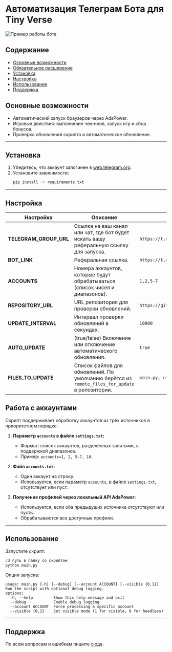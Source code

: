 
# Автоматизация Телеграм Бота для Tiny Verse



![Пример работы бота](https://github.com/user-attachments/assets/47cb404e-f8f9-4833-bb70-f7d640c160d7)

## Содержание
- [Основные возможности](#основные-возможности)
- [Обязательное расширение](#обязательное-расширение)
- [Установка](#установка)
- [Настройка](#настройка)
- [Использование](#использование)
- [Поддержка](#поддержка)

## Основные возможности
- Автоматический запуск браузеров через AdsPower.
- Игровые действия: выполнение чек-инов, запуск игр и сбор бонусов.
- Проверка обновлений скрипта и автоматическое обновление.


---

## Установка

1. Убедитесь, что аккаунт залогинен в [web.telegram.org](https://web.telegram.org/).
2. Установите зависимости:
   ```bash
   pip install -r requirements.txt
   ```

---

## Настройка

| **Настройка**          | **Описание**                                                                                                             | **Пример**                                       |
|-------------------------|-------------------------------------------------------------------------------------------------------------------------|-------------------------------------------------|
| **TELEGRAM_GROUP_URL**  | Ссылка на ваш канал или чат, где бот будет искать вашу реферальную ссылку для запуска.                                   | `https://t.me/CryptoProjects_sbt`              |
| **BOT_LINK**            | Реферальная ссылка.                                                                                                     | `https://t.me/blum/app?startapp=ref_example`    |
| **ACCOUNTS**            | Номера аккаунтов, которые будут обрабатываться (список чисел и диапазонов).                                             | `1,2,5-7`                                       |
| **REPOSITORY_URL**      | URL репозитория для проверки обновлений.                                                                                | `https://github.com/Omnividente/blum_adspower` |
| **UPDATE_INTERVAL**     | Интервал проверки обновлений в секундах.                                                                                | `10800`                                         |
| **AUTO_UPDATE**         | (true/false) Включение или отключение автоматического обновления.                                                       | `true`                                          |
| **FILES_TO_UPDATE**     | Список файлов для обновлений. По умолчанию берётся из `remote_files_for_update` в репозитории.                         | `main.py, utils.py`                             |

## Работа с аккаунтами

Скрипт поддерживает обработку аккаунтов из трёх источников в приоритетном порядке:

1. **Параметр `accounts` в файле `settings.txt`:**
   - Формат: список аккаунтов, разделённых запятыми, с поддержкой диапазонов.
   - Пример: `accounts=1, 2, 5-7, 10`.

2. **Файл `accounts.txt`:**
   - Один аккаунт на строку.
   - Используется, если параметр `accounts`, в файле `settings.txt`, отсутствует или пуст.

3. **Получение профилей через локальный API AdsPower:**
   - Используется, если оба предыдущих источника отсутствуют или пусты.
   - Обрабатываются все доступные профили.
---

## Использование

Запустите скрипт:
```bash
cd путь в папку со скриптом
python main.py
```

Опции запуска:
```
usage: main.py [-h] [--debug] [--account ACCOUNT] [--visible {0,1}]
Run the script with optional debug logging.
options:
  -h, --help         Show this help message and exit
  --debug            Enable debug logging
  --account ACCOUNT  Force processing a specific account
  --visible {0,1}    Set visible mode (1 for visible, 0 for headless)
```

---

## Поддержка

По всем вопросам и ошибкам пишите [сюда](https://t.me/cryptoprojectssbt).
